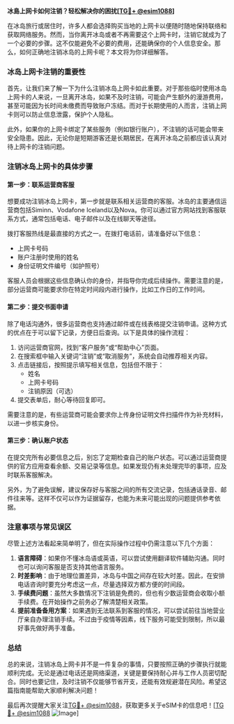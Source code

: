 **冰島上网卡如何注销？轻松解决你的困扰[[TG💪+ @esim1088](https://t.me/s/esim1088)]**

在冰岛旅行或居住时，许多人都会选择购买当地的上网卡以便随时随地保持联络和获取网络服务。然而，当你离开冰岛或者不再需要这个上网卡时，注销它就成为了一个必要的步骤。这不仅能避免不必要的费用，还能确保你的个人信息安全。那么，如何正确地注销冰岛的上网卡呢？本文将为你详细解答。

### 冰岛上网卡注销的重要性

首先，让我们来了解一下为什么注销冰岛上网卡如此重要。对于那些临时使用冰岛上网卡的人来说，一旦离开冰岛，如果不及时注销，可能会产生额外的漫游费用，甚至可能因为长时间未缴费而导致账户冻结。而对于长期使用的人而言，注销上网卡则可以防止信息泄露，保护个人隐私。

此外，如果你的上网卡绑定了某些服务（例如银行账户），不注销的话可能会带来安全隐患。因此，无论你是短期游客还是长期居民，在离开冰岛之前都应该认真对待上网卡的注销问题。

### 注销冰岛上网卡的具体步骤

#### 第一步：联系运营商客服

想要成功注销冰岛上网卡，第一步就是联系相关运营商的客服。冰岛的主要通信运营商包括Siminn、Vodafone Iceland以及Nova。你可以通过官方网站找到客服联系方式，通常包括电话、电子邮件以及在线聊天等途径。

拨打客服热线是最直接的方式之一。在拨打电话前，请准备好以下信息：

- 上网卡号码
- 账户注册时使用的姓名
- 身份证明文件编号（如护照号）

客服人员会根据这些信息确认你的身份，并指导你完成后续操作。需要注意的是，部分运营商可能要求你在特定时间段内进行操作，比如工作日的工作时间。

#### 第二步：提交书面申请

除了电话沟通外，很多运营商也支持通过邮件或在线表格提交注销申请。这种方式的优点在于可以留下记录，方便日后查询。以下是具体的操作流程：

1. 访问运营商官网，找到“客户服务”或“帮助中心”页面。
2. 在搜索框中输入关键词“注销”或“取消服务”，系统会自动推荐相关内容。
3. 点击链接后，按照提示填写相关信息，包括但不限于：
   - 姓名
   - 上网卡号码
   - 注销原因（可选）
4. 提交表单后，耐心等待回复即可。

需要注意的是，有些运营商可能会要求你上传身份证明文件扫描件作为补充材料，以进一步核实身份。

#### 第三步：确认账户状态

在提交完所有必要信息之后，别忘了定期检查自己的账户状态。可以通过运营商提供的官方应用查看余额、交易记录等信息。如果发现仍有未处理完毕的事项，应及时联系客服解决。

另外，为了避免误解，建议保存好与客服之间的所有交流记录，包括通话录音、邮件往来等。这样不仅可以作为证据留存，也能为未来可能出现的问题提供参考依据。

### 注意事项与常见误区

尽管上述方法看起来简单明了，但在实际操作过程中仍需注意以下几个方面：

1. **语言障碍**：如果你不懂冰岛语或英语，可以尝试使用翻译软件辅助沟通。同时也可以询问客服是否支持其他语言服务。
2. **时差影响**：由于地理位置差异，冰岛与中国之间存在较大时差。因此，在安排电话咨询时要充分考虑这一点，尽量选择双方都方便的时间段。
3. **手续费问题**：虽然大多数情况下注销是免费的，但也有少数运营商会收取小额手续费。在开始操作之前务必了解清楚相关政策。
4. **提前准备备用方案**：如果遇到无法联系到客服的情况，可以尝试前往当地营业厅亲自办理注销手续。不过由于疫情等因素，线下服务可能受到限制，所以最好事先做好两手准备。

### 总结

总的来说，注销冰岛上网卡并不是一件复杂的事情，只要按照正确的步骤执行就能顺利完成。无论是通过电话还是网络渠道，关键是要保持耐心并与工作人员密切配合。同时也要记住，及时注销不仅能够节省开支，还能有效规避潜在风险。希望这篇指南能帮助大家顺利解决问题！

最后再次提醒大家关注[TG💪+ @esim1088](https://t.me/s/esim1088)，获取更多关于eSIM卡的信息吧！[[TG💪+ @esim1088](https://t.me/s/esim1088) ![Image](https://i.postimg.cc/4NQfJmqS/Snipaste-2025-05-13-00-14-12.png)]